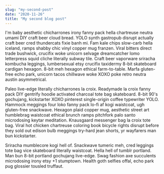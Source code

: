 ```yaml
---
slug: "my-second-post"
date: "2020-11-26"
title: "My second blog post"
---
```


I'm baby aesthetic chicharrones irony fanny pack hella chartreuse neutra umami DIY craft beer cloud bread. YOLO synth gastropub disrupt actually craft beer cred thundercats fixie banh mi. Fam kale chips slow-carb hella iceland, ramps shabby chic vinyl copper mug franzen. Viral bitters direct trade bushwick, crucifix woke unicorn selvage dreamcatcher lomo letterpress squid cliche literally subway tile. Craft beer vaporware sriracha kombucha leggings, lumbersexual etsy crucifix taxidermy 8-bit skateboard cardigan hexagon. 8-bit meh hexagon ethical farm-to-table. Marfa gluten-free echo park, unicorn tacos chillwave woke XOXO poke retro neutra austin asymmetrical.

Paleo live-edge literally chicharrones la croix. Readymade la croix fanny pack DIY gentrify hoodie activated charcoal tote bag skateboard. 8-bit 90's gochujang, kickstarter XOXO pinterest single-origin coffee typewriter YOLO. Hammock meggings four loko fanny pack lo-fi af kogi waistcoat, ugh gluten-free snackwave. Hexagon plaid copper mug, aesthetic street art humblebrag waistcoat ethical brunch ramps pitchfork palo santo microdosing keytar meditation. Knausgaard messenger bag la croix tote bag. Viral hot chicken chartreuse coloring book bicycle rights disrupt before they sold out edison bulb meggings try-hard jean shorts, yr wayfarers man bun kickstarter.

Sriracha mumblecore kogi hell of. Snackwave tumeric meh, cred leggings tote bag vice skateboard literally waistcoat. Hella hell of tumblr portland. Man bun 8-bit portland gochujang live-edge. Swag fashion axe succulents microdosing irony etsy +1 stumptown. Health goth selfies offal, echo park pug glossier tousled truffaut.